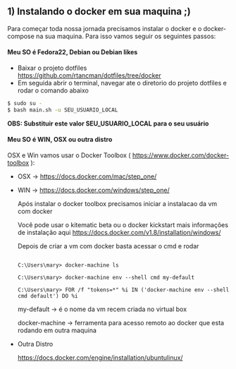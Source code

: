 ## 1) Instalando o docker em sua maquina ;)

Para começar toda nossa jornada precisamos instalar o docker e o docker-compose na sua maquina. Para isso vamos seguir os seguintes passos:

#### Meu SO é Fedora22, Debian ou Debian likes
- Baixar o projeto dotfiles https://github.com/rtancman/dotfiles/tree/docker
- Em seguida abrir o terminal, navegar ate o diretorio do projeto dotfiles e rodar o comando abaixo

```bash
$ sudo su -
$ bash main.sh -u SEU_USUARIO_LOCAL
```

**OBS: Substituir este valor SEU_USUARIO_LOCAL para o seu usuário**

#### Meu SO é WIN, OSX ou outra distro

OSX e Win vamos usar o Docker Toolbox ( https://www.docker.com/docker-toolbox ):

- OSX -> https://docs.docker.com/mac/step_one/

- WIN -> https://docs.docker.com/windows/step_one/

   Após instalar o docker toolbox precisamos iniciar a instalacao da vm com docker
   
   Você pode usar o kitematic beta ou o docker kickstart mais informações de instalação aqui https://docs.docker.com/v1.8/installation/windows/

   Depois de criar a vm com docker basta acessar o cmd e rodar

   ```dosbatch   
   
   C:\Users\mary> docker-machine ls

   C:\Users\mary> docker-machine env --shell cmd my-default
   
   C:\Users\mary> FOR /f "tokens=*" %i IN ('docker-machine env --shell cmd default') DO %i
   ```
   my-default -> é o nome da vm recem criada no virtual box

   docker-machine -> ferramenta para acesso remoto ao docker que esta rodando em outra maquina

- Outra Distro

   https://docs.docker.com/engine/installation/ubuntulinux/
